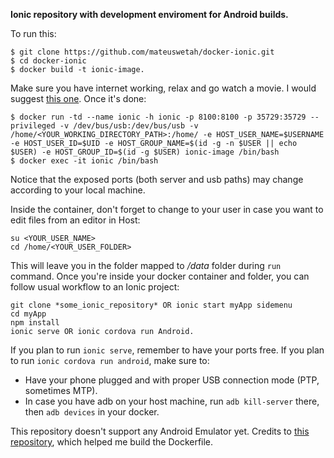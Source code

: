 **Ionic repository with development enviroment for Android builds.** 

To run this:
```
$ git clone https://github.com/mateuswetah/docker-ionic.git
$ cd docker-ionic
$ docker build -t ionic-image.
```

Make sure you have internet working, relax and go watch a movie. I would suggest [this one](http://lotr.wikia.com/wiki/The_Lord_of_the_Rings_Extended_Edition).
Once it's done:
```
$ docker run -td --name ionic -h ionic -p 8100:8100 -p 35729:35729 --privileged -v /dev/bus/usb:/dev/bus/usb -v /home/<YOUR_WORKING_DIRECTORY_PATH>:/home/ -e HOST_USER_NAME=$USERNAME -e HOST_USER_ID=$UID -e HOST_GROUP_NAME=$(id -g -n $USER || echo $USER) -e HOST_GROUP_ID=$(id -g $USER) ionic-image /bin/bash
$ docker exec -it ionic /bin/bash
```
Notice that the exposed ports (both server and usb paths) may change according to your local machine.

Inside the container, don't forget to change to your user in case you want to edit files from an editor in Host:

```
su <YOUR_USER_NAME>
cd /home/<YOUR_USER_FOLDER>

```

This will leave you in the folder mapped to _/data_ folder during `run` command.
Once you're inside your docker container and folder, you can follow usual workflow to an Ionic project:
```
git clone *some_ionic_repository* OR ionic start myApp sidemenu
cd myApp
npm install
ionic serve OR ionic cordova run Android.
```

If you plan to run `ionic serve`, remember to have your ports free.
If you plan to run `ionic cordova run android`, make sure to:
 - Have your phone plugged and with proper USB connection mode (PTP, sometimes MTP).
 - In case you have adb on your host machine, run `adb kill-server` there, then `adb devices` in your docker.

This repository doesn't support any Android Emulator yet. Credits to [this repository](https://hub.docker.com/r/agileek/ionic-framework/), which helped me build the Dockerfile.
